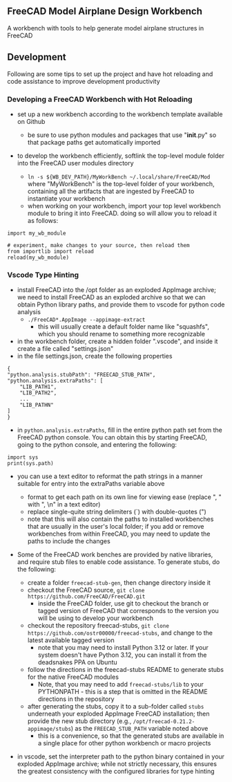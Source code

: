 ## FreeCAD Model Airplane Design Workbench

A workbench with tools to help generate model airplane structures in FreeCAD

## Development

Following are some tips to set up the project and have hot reloading and code assistance to improve development productivity


### Developing a FreeCAD Workbench with Hot Reloading

- set up a new workbench according to the workbench template available on Github
  - be sure to use python modules and packages that use "__init__.py" so that package paths get automatically imported

- to develop the workbench efficiently, softlink the top-level module folder into the FreeCAD user modules directory
  - `ln -s ${WB_DEV_PATH}/MyWorkBench ~/.local/share/FreeCAD/Mod` where "MyWorkBench" is the top-level folder of your workbench, containing all the artifacts that are ingested by FreeCAD to instantiate your workbench
  - when working on your workbench, import your top level workbench module to bring it into FreeCAD.  doing so will allow you to reload it as follows:

```
import my_wb_module

# experiment, make changes to your source, then reload them
from importlib import reload
reload(my_wb_module)
```

### Vscode Type Hinting
- install FreeCAD into the /opt folder as an exploded AppImage archive; we need to install FreeCAD as an exploded archive so that we can obtain Python library paths, and provide them to vscode for python code analysis
  - `./FreeCAD*.AppImage --appimage-extract`
    - this will usually create a default folder name like "squashfs", which you should rename to something more recognizable
- in the workbench folder, create a hidden folder ".vscode", and inside it create a file called "settings.json"
- in the file settings.json, create the following properties
```
{
"python.analysis.stubPath": "FREECAD_STUB_PATH",
"python.analysis.extraPaths": [
    "LIB_PATH1",
    "LIB_PATH2",
    ...
    "LIB_PATHN"
]
}
```
  - in `python.analysis.extraPaths`, fill in the entire python path set from the FreeCAD python console.  You can obtain this by starting FreeCAD, going to the python console, and entering the following:
```
import sys
print(sys.path)
```
  - you can use a text editor to reformat the path strings in a manner suitable for entry into the extraPaths variable above
    - format to get each path on its own line for viewing ease (replace ", " with ", \n" in a text editor)
    - replace single-quite string delimiters (`) with double-quotes (")
    - note that this will also contain the paths to installed workbenches that are usually in the user's local folder; if you add or remove workbenches from within FreeCAD, you may need to update the paths to include the changes

- Some of the FreeCAD work benches are provided by native libraries, and require stub files to enable code assistance.  To generate stubs, do the following:
  - create a folder `freecad-stub-gen`, then change directory inside it
  - checkout the FreeCAD source, `git clone https://github.com/FreeCAD/FreeCAD.git`
    - inside the FreeCAD folder, use git to checkout the branch or tagged version of FreeCAD that corresponds to the version you will be using to develop your workbench
  - checkout the repository freecad-stubs, `git clone https://github.com/ostr00000/freecad-stubs`, and change to the latest available tagged version
    - note that you may need to install Python 3.12 or later.  If your system doesn't have Python 3.12, you can install it from the deadsnakes PPA on Ubuntu
  - follow the directions in the freecad-stubs README to generate stubs for the native FreeCAD modules
    - Note, that you may need to add `freecad-stubs/lib` to your PYTHONPATH - this is a step that is omitted in the README directions in the repository
  - after generating the stubs, copy it to a sub-folder called `stubs` underneath your exploded AppImage FreeCAD installation; then provide the new stub directory (e.g., `/opt/freecad-0.21.2-appimage/stubs`) as the `FREECAD_STUB_PATH` variable noted above
    - this is a convenience, so that the generated stubs are available in a single place for other python workbench or macro projects
 
- in vscode, set the interpreter path to the python binary contained in your exploded AppImage archive; while not strictly necessary, this ensures the greatest consistency with the configured libraries for type hinting
